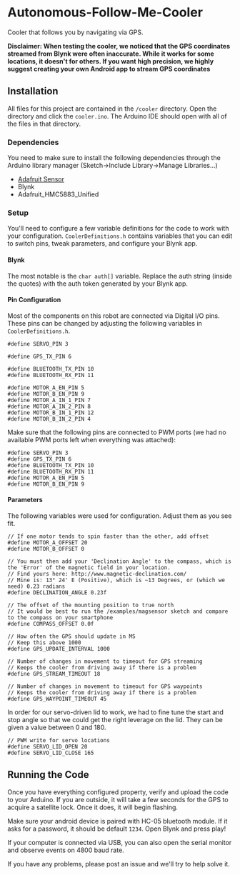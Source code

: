 # Autonomous-Follow-Me-Cooler
Cooler that follows you by navigating via GPS.

**Disclaimer: When testing the cooler, we noticed that the GPS coordinates streamed from Blynk were often inaccurate. While it works for some locations, it doesn't for others. If you want high precision, we highly suggest creating your own Android app to stream GPS coordinates**

## Installation
All files for this project are contained in the `/cooler` directory. Open the directory and click the `cooler.ino`. The Arduino IDE should open with all of the files in that directory. 

### Dependencies
You need to make sure to install the following dependencies through the Arduino library manager (Sketch->Include Library->Manage Libraries...)
- [Adafruit Sensor](https://learn.adafruit.com/adafruit-hmc5883l-breakout-triple-axis-magnetometer-compass-sensor/wiring-and-test)
- Blynk
- Adafruit_HMC5883_Unified


### Setup
You'll need to configure a few variable definitions for the code to work with your configuration. `CoolerDefinitions.h` contains variables that you can edit to switch pins, tweak parameters, and configure your Blynk app. 

#### Blynk
The most notable is the `char auth[]` variable. Replace the auth string (inside the quotes) with the auth token generated by your Blynk app. 

#### Pin Configuration
Most of the components on this robot are connected via Digital I/O pins. These pins can be changed by adjusting the following variables in `CoolerDefinitions.h`.

```
#define SERVO_PIN 3

#define GPS_TX_PIN 6

#define BLUETOOTH_TX_PIN 10
#define BLUETOOTH_RX_PIN 11

#define MOTOR_A_EN_PIN 5
#define MOTOR_B_EN_PIN 9
#define MOTOR_A_IN_1_PIN 7
#define MOTOR_A_IN_2_PIN 8
#define MOTOR_B_IN_1_PIN 12
#define MOTOR_B_IN_2_PIN 4
```

Make sure that the following pins are connected to PWM ports (we had no available PWM ports left when everything was attached): 

```
#define SERVO_PIN 3
#define GPS_TX_PIN 6
#define BLUETOOTH_TX_PIN 10
#define BLUETOOTH_RX_PIN 11
#define MOTOR_A_EN_PIN 5
#define MOTOR_B_EN_PIN 9
```

#### Parameters
The following variables were used for configuration. Adjust them as you see fit.

```
// If one motor tends to spin faster than the other, add offset
#define MOTOR_A_OFFSET 20
#define MOTOR_B_OFFSET 0

// You must then add your 'Declination Angle' to the compass, which is the 'Error' of the magnetic field in your location.
// Find yours here: http://www.magnetic-declination.com/
// Mine is: 13° 24' E (Positive), which is ~13 Degrees, or (which we need) 0.23 radians
#define DECLINATION_ANGLE 0.23f

// The offset of the mounting position to true north
// It would be best to run the /examples/magsensor sketch and compare to the compass on your smartphone
#define COMPASS_OFFSET 0.0f

// How often the GPS should update in MS
// Keep this above 1000
#define GPS_UPDATE_INTERVAL 1000

// Number of changes in movement to timeout for GPS streaming
// Keeps the cooler from driving away if there is a problem
#define GPS_STREAM_TIMEOUT 18

// Number of changes in movement to timeout for GPS waypoints
// Keeps the cooler from driving away if there is a problem
#define GPS_WAYPOINT_TIMEOUT 45
```

In order for our servo-driven lid to work, we had to fine tune the start and stop angle so that we could get the right leverage on the lid. They can be given a value between 0 and 180. 

```
// PWM write for servo locations
#define SERVO_LID_OPEN 20
#define SERVO_LID_CLOSE 165
```

## Running the Code
Once you have everything configured property, verify and upload the code to your Arduino. If you are outside, it will take a few seconds for the GPS to acquire a satellite lock. Once it does, it will begin flashing.

Make sure your android device is paired with HC-05 bluetooth module. If it asks for a password, it should be default `1234`. Open Blynk and press play!

If your computer is connected via USB, you can also open the serial monitor and observe events on 4800 baud rate.

If you have any problems, please post an issue and we'll try to help solve it. 



